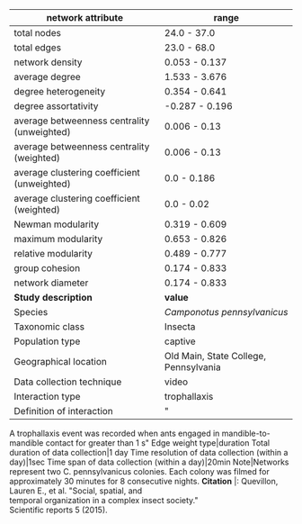 network attribute|range
---|---
total nodes|24.0 - 37.0
total edges|23.0 - 68.0
network density|0.053 - 0.137
average degree|1.533 - 3.676
degree heterogeneity|0.354 - 0.641
degree assortativity|-0.287 - 0.196
average betweenness centrality (unweighted)|0.006 - 0.13
average betweenness centrality (weighted)|0.006 - 0.13
average clustering coefficient (unweighted)|0.0 - 0.186
average clustering coefficient (weighted)|0.0 - 0.02
Newman modularity|0.319 - 0.609
maximum modularity|0.653 - 0.826
relative modularity|0.489 - 0.777
group cohesion|0.174 - 0.833
network diameter|0.174 - 0.833
**Study description**|**value**
Species|*Camponotus pennsylvanicus*
Taxonomic class|Insecta
Population type|captive
Geographical location|Old Main, State College, Pennsylvania
Data collection technique|video
Interaction type|trophallaxis
Definition of interaction|"
A trophallaxis event was recorded when ants engaged in mandible-to-mandible contact for greater than 1 s"
Edge weight type|duration
Total duration of data collection|1 day
Time resolution of data collection (within a day)|1sec
Time span of data collection (within a day)|20min
Note|Networks represent two C. pennsylvanicus colonies. Each colony was filmed for approximately 30 minutes for 8 consecutive nights.
**Citation** |: Quevillon, Lauren E., et al. "Social, spatial, and <br> temporal organization in a complex insect society." <br> Scientific reports 5 (2015).